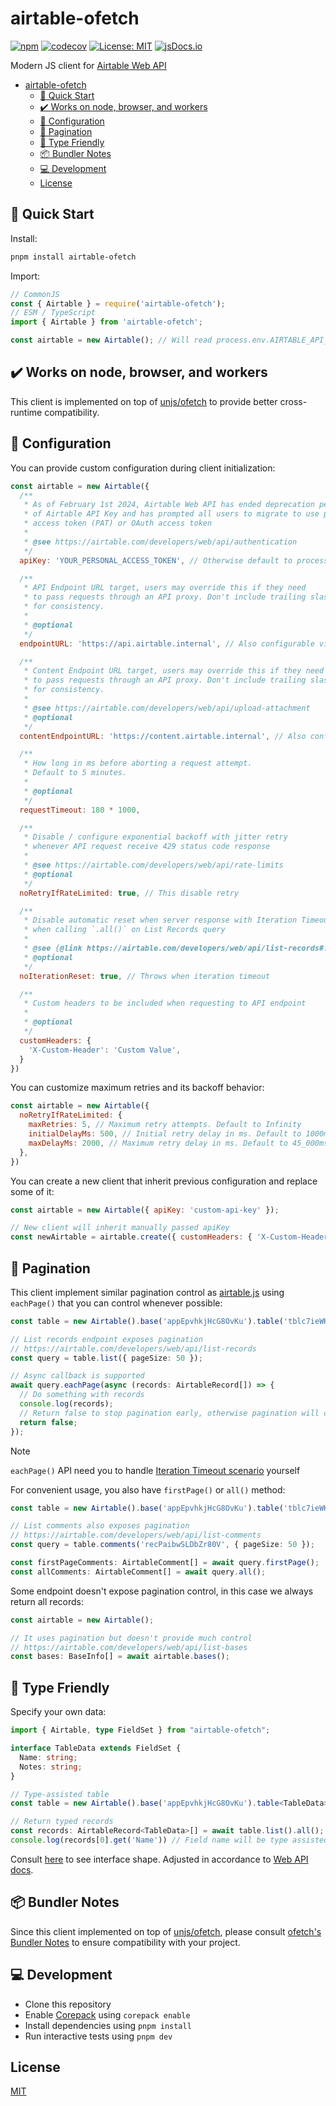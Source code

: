 # airtable-ofetch

[![npm](https://img.shields.io/npm/v/airtable-ofetch)](https://www.npmjs.com/package/airtable-ofetch)
[![codecov](https://codecov.io/gh/nadhifikbarw/airtable-ofetch/graph/badge.svg?token=JPXQFLCNS2)](https://codecov.io/gh/nadhifikbarw/airtable-ofetch)
[![License: MIT](https://img.shields.io/badge/License-MIT-yellow.svg)](https://opensource.org/licenses/MIT)
[![jsDocs.io](https://img.shields.io/badge/jsDocs.io-reference-blue)](https://www.jsdocs.io/package/airtable-ofetch)


Modern JS client for [Airtable Web API](https://airtable.com/developers/web/api/introduction)

<!-- TOC -->
* [airtable-ofetch](#airtable-ofetch)
  * [🚀 Quick Start](#-quick-start)
  * [✔️ Works on node, browser, and workers](#-works-on-node-browser-and-workers)
  * [🔧 Configuration](#-configuration)
  * [🔁 Pagination](#-pagination)
  * [📘 Type Friendly](#-type-friendly)
  * [📦 Bundler Notes](#-bundler-notes)
  * [💻 Development](#-development)
  * [License](#license)
<!-- TOC -->

## 🚀 Quick Start

Install:
```bash
pnpm install airtable-ofetch
```

Import:
```js
// CommonJS
const { Airtable } = require('airtable-ofetch');
// ESM / TypeScript
import { Airtable } from 'airtable-ofetch';

const airtable = new Airtable(); // Will read process.env.AIRTABLE_API_KEY
```

## ✔️ Works on node, browser, and workers
This client is implemented on top of [unjs/ofetch](https://github.com/unjs/ofetch) to provide better cross-runtime compatibility.

## 🔧 Configuration
You can provide custom configuration during client initialization:

```js
const airtable = new Airtable({
  /**
   * As of February 1st 2024, Airtable Web API has ended deprecation period
   * of Airtable API Key and has prompted all users to migrate to use personal
   * access token (PAT) or OAuth access token
   *
   * @see https://airtable.com/developers/web/api/authentication
   */
  apiKey: 'YOUR_PERSONAL_ACCESS_TOKEN', // Otherwise default to process.env.AIRTABLE_API_KEY

  /**
   * API Endpoint URL target, users may override this if they need
   * to pass requests through an API proxy. Don't include trailing slash
   * for consistency.
   *
   * @optional
   */
  endpointURL: 'https://api.airtable.internal', // Also configurable via AIRTABLE_ENDPOINT_URL

  /**
   * Content Endpoint URL target, users may override this if they need
   * to pass requests through an API proxy. Don't include trailing slash
   * for consistency.
   *
   * @see https://airtable.com/developers/web/api/upload-attachment
   * @optional
   */
  contentEndpointURL: 'https://content.airtable.internal', // Also configurable via AIRTABLE_CONTENT_ENDPOINT_URL

  /**
   * How long in ms before aborting a request attempt.
   * Default to 5 minutes.
   *
   * @optional
   */
  requestTimeout: 180 * 1000,

  /**
   * Disable / configure exponential backoff with jitter retry
   * whenever API request receive 429 status code response
   *
   * @see https://airtable.com/developers/web/api/rate-limits
   * @optional
   */
  noRetryIfRateLimited: true, // This disable retry

  /**
   * Disable automatic reset when server response with Iteration Timeout error
   * when calling `.all()` on List Records query
   *
   * @see {@link https://airtable.com/developers/web/api/list-records#:~:text=LIST_RECORDS_ITERATOR_NOT_AVAILABLE}
   * @optional
   */
  noIterationReset: true, // Throws when iteration timeout

  /**
   * Custom headers to be included when requesting to API endpoint
   *
   * @optional
   */
  customHeaders: {
    'X-Custom-Header': 'Custom Value',
  }
})
```

You can customize maximum retries and its backoff behavior:
```js
const airtable = new Airtable({
  noRetryIfRateLimited: {
    maxRetries: 5, // Maximum retry attempts. Default to Infinity
    initialDelayMs: 500, // Initial retry delay in ms. Default to 1000ms
    maxDelayMs: 2000, // Maximum retry delay in ms. Default to 45_000ms
  },
})
```

You can create a new client that inherit previous configuration and replace some of it:
```js
const airtable = new Airtable({ apiKey: 'custom-api-key' });

// New client will inherit manually passed apiKey
const newAirtable = airtable.create({ customHeaders: { 'X-Custom-Header': 'Custom Value' } });
```

## 🔁 Pagination
This client implement similar pagination control as [airtable.js](https://github.com/Airtable/airtable.js) using `eachPage()` that you can control whenever possible:

```typescript
const table = new Airtable().base('appEpvhkjHcG8OvKu').table('tblc7ieWKVQM9eequ');

// List records endpoint exposes pagination
// https://airtable.com/developers/web/api/list-records
const query = table.list({ pageSize: 50 });

// Async callback is supported
await query.eachPage(async (records: AirtableRecord[]) => {
  // Do something with records
  console.log(records);
  // Return false to stop pagination early, otherwise pagination will continue until all records are exhausted
  return false;
});
```

> [!NOTE]
> `eachPage()` API need you to handle [Iteration Timeout scenario](https://airtable.com/developers/web/api/list-records#:~:text=LIST_RECORDS_ITERATOR_NOT_AVAILABLE) yourself

For convenient usage, you also have `firstPage()` or `all()` method:

```typescript
const table = new Airtable().base('appEpvhkjHcG8OvKu').table('tblc7ieWKVQM9eequ');

// List comments also exposes pagination
// https://airtable.com/developers/web/api/list-comments
const query = table.comments('recPaibwSLDbZr80V', { pageSize: 50 });

const firstPageComments: AirtableComment[] = await query.firstPage();
const allComments: AirtableComment[] = await query.all();
```

Some endpoint doesn't expose pagination control, in this case we always return all records:

```typescript
const airtable = new Airtable();

// It uses pagination but doesn't provide much control
// https://airtable.com/developers/web/api/list-bases
const bases: BaseInfo[] = await airtable.bases();
```

## 📘 Type Friendly
Specify your own data:

```typescript
import { Airtable, type FieldSet } from "airtable-ofetch";

interface TableData extends FieldSet {
  Name: string;
  Notes: string;
}

// Type-assisted table
const table = new Airtable().base('appEpvhkjHcG8OvKu').table<TableData>('tblc7ieWKVQM9eequ');

// Return typed records
const records: AirtableRecord<TableData>[] = await table.list().all();
console.log(records[0].get('Name')) // Field name will be type assisted
```

Consult [here](https://github.com/nadhifikbarw/airtable-ofetch/blob/main/src/types.ts#L860) to see interface shape. Adjusted in accordance to [Web API docs](https://airtable.com/developers/web/api/field-model).

## 📦 Bundler Notes
Since this client implemented on top of [unjs/ofetch](https://github.com/unjs/ofetch#-bundler-notes), please consult [ofetch's Bundler Notes](https://github.com/unjs/ofetch#-bundler-notes) to ensure compatibility with your project.

## 💻 Development
* Clone this repository
* Enable [Corepack](https://github.com/nodejs/corepack) using `corepack enable`
* Install dependencies using `pnpm install`
* Run interactive tests using `pnpm dev`

## License
[MIT](./LICENSE)
